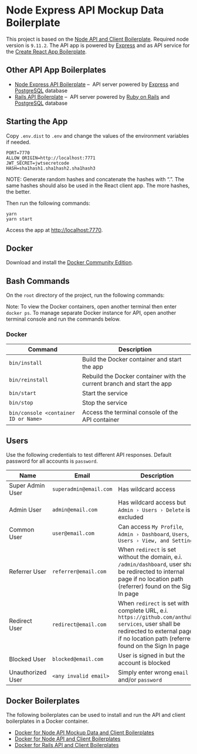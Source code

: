 # Node Express API Mockup Data Boilerplate
This project is based on the
[Node API and Client Boilerplate](https://github.com/anthub-services/node-api-and-client-boilerplate).
Required node version is `9.11.2`.
The API app is powered by [Express](https://expressjs.com/)
and as API service for the [Create React App Boilerplate](https://github.com/anthub-services/create-react-app-boilerplate).

## Other API App Boilerplates

- [Node Express API Boilerplate](https://github.com/anthub-services/node-express-api-boilerplate) –
 API server powered by [Express](https://expressjs.com/) and [PostgreSQL](https://www.postgresql.org/) database
- [Rails API Boilerplate](https://github.com/anthub-services/rails-api-boilerplate) –
 API server powered by [Ruby on Rails](http://rubyonrails.org/) and [PostgreSQL](https://www.postgresql.org/) database

## Starting the App

Copy `.env.dist` to `.env` and change the values of the environment variables if needed.

```
PORT=7770
ALLOW_ORIGIN=http://localhost:7771
JWT_SECRET=jwtsecretcode
HASH=sha1hash1.sha1hash2.sha1hash3
```

NOTE: Generate random hashes and concatenate the hashes with “.”.
The same hashes should also be used in the React client app.
The more hashes, the better.

Then run the following commands:

```
yarn
yarn start
```

Access the app at <http://localhost:7770>.

## Docker

Download and install the [Docker Community Edition](https://www.docker.com/community-edition).

## Bash Commands

On the `root` directory of the project, run the following commands:

Note: To view the Docker containers, open another terminal then enter `docker ps`.
To manage separate Docker instance for API, open another terminal console and run the commands below.

### Docker

| Command                              | Description                                                            |
|--------------------------------------|------------------------------------------------------------------------|
| `bin/install`                        | Build the Docker container and start the app                           |
| `bin/reinstall`                      | Rebuild the Docker container with the current branch and start the app |
| `bin/start`                          | Start the service                                                      |
| `bin/stop`                           | Stop the service                                                       |
| `bin/console <container ID or Name>` | Access the terminal console of the API container                       |

## Users

Use the following credentials to test different API responses. Default password for all accounts is `password`.

| Name              | Email                  | Description |
|-------------------|------------------------|-------------|
| Super Admin User  | `superadmin@email.com` | Has wildcard access |
| Admin User        | `admin@email.com`      | Has wildcard access but `Admin › Users › Delete` is excluded |
| Common User       | `user@email.com`       | Can access `My Profile`, `Admin › Dashboard`, `Users`, `Users › View, and Settings` |
| Referrer User     | `referrer@email.com`   | When `redirect` is set without the domain, e.i. `/admin/dashboard`, user shall be redirected to internal page if no location path (referrer) found on the Sign In page |
| Redirect User     | `redirect@email.com`   | When `redirect` is set with complete URL, e.i. `https://github.com/anthub-services`, user shall be redirected to external page if no location path (referrer) found on the Sign In page |
| Blocked User      | `blocked@email.com`    | User is signed in but the account is blocked |
| Unauthorized User | `<any invalid email>`  | Simply enter wrong `email` and/or `password` |

## Docker Boilerplates

The following boilerplates can be used to install and run the API and client boilerplates in a Docker container.

- [Docker for Node API Mockup Data and Client Boilerplates](https://github.com/anthub-services/docker-for-node-api-mockup-data-and-client-boilerplates)
- [Docker for Node API and Client Boilerplates](https://github.com/anthub-services/docker-for-node-api-and-client-boilerplates)
- [Docker for Rails API and Client Boilerplates](https://github.com/anthub-services/docker-for-rails-api-and-client-boilerplates)
